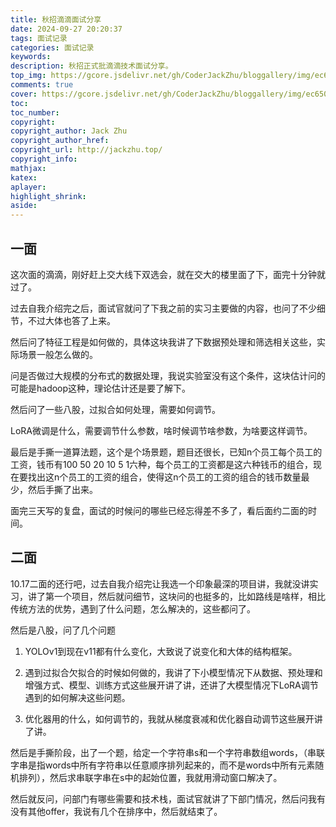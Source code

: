```yaml
---
title: 秋招滴滴面试分享
date: 2024-09-27 20:20:37
tags: 面试记录
categories: 面试记录
keywords: 
description: 秋招正式批滴滴技术面试分享。
top_img: https://gcore.jsdelivr.net/gh/CoderJackZhu/bloggallery/img/ec650a59372c0b622e7065b01ab37920.jpeg
comments: true
cover: https://gcore.jsdelivr.net/gh/CoderJackZhu/bloggallery/img/ec650a59372c0b622e7065b01ab37920.jpeg
toc:
toc_number:
copyright:
copyright_author: Jack Zhu
copyright_author_href: 
copyright_url: http://jackzhu.top/
copyright_info: 
mathjax: 
katex: 
aplayer: 
highlight_shrink: 
aside: 
---
```

## 一面

这次面的滴滴，刚好赶上交大线下双选会，就在交大的楼里面了下，面完十分钟就过了。

过去自我介绍完之后，面试官就问了下我之前的实习主要做的内容，也问了不少细节，不过大体也答了上来。

然后问了特征工程是如何做的，具体这块我讲了下数据预处理和筛选相关这些，实际场景一般怎么做的。

问是否做过大规模的分布式的数据处理，我说实验室没有这个条件，这块估计问的可能是hadoop这种，理论估计还是要了解下。

然后问了一些八股，过拟合如何处理，需要如何调节。

LoRA微调是什么，需要调节什么参数，啥时候调节啥参数，为啥要这样调节。

最后是手撕一道算法题，这个是个场景题，题目还很长，已知n个员工每个员工的工资，钱币有100 50 20 10 5 1六种，每个员工的工资都是这六种钱币的组合，现在要找出这n个员工的工资的组合，使得这n个员工的工资的组合的钱币数量最少，然后手撕了出来。

面完三天写的复盘，面试的时候问的哪些已经忘得差不多了，看后面约二面的时间。


## 二面

10.17二面的还行吧，过去自我介绍完让我选一个印象最深的项目讲，我就没讲实习，讲了第一个项目，然后就问细节，这块问的也挺多的，比如路线是啥样，相比传统方法的优势，遇到了什么问题，怎么解决的，这些都问了。

然后是八股，问了几个问题

1. YOLOv1到现在v11都有什么变化，大致说了说变化和大体的结构框架。

2. 遇到过拟合欠拟合的时候如何做的，我讲了下小模型情况下从数据、预处理和增强方式、模型、训练方式这些展开讲了讲，还讲了大模型情况下LoRA调节遇到的如何解决这些问题。

3. 优化器用的什么，如何调节的，我就从梯度衰减和优化器自动调节这些展开讲了讲。

然后是手撕阶段，出了一个题，给定一个字符串s和一个字符串数组words，（串联字串是指words中所有字符串以任意顺序排列起来的，而不是words中所有元素随机排列），然后求串联字串在s中的起始位置，我就用滑动窗口解决了。

然后就反问，问部门有哪些需要和技术栈，面试官就讲了下部门情况，然后问我有没有其他offer，我说有几个在排序中，然后就结束了。